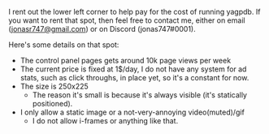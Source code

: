 I rent out the lower left corner to help pay for the cost of running yagpdb. If you want to rent that spot, then feel free to contact me, either on email (jonasr747@gmail.com) or on Discord (jonas747#0001).

Here's some details on that spot:
 - The control panel pages gets around 10k page views per week
 - The current price is fixed at 1$/day, I do not have any system for ad stats, such as click throughs, in place yet, so it's a constant for now.
 - The size is 250x225
     + The reason it's small is because it's always visible (it's statically positioned).
 - I only allow a static image or a not-very-annoying video(muted)/gif
     + I do not allow i-frames or anything like that.


